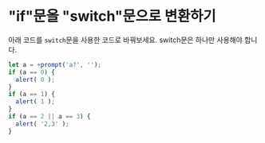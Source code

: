 # "if"문을 "switch"문으로 변환하기

아래 코드를 `switch`문을 사용한 코드로 바꿔보세요. switch문은 하나만 사용해야 합니다.

```js run
let a = +prompt('a?', '');
if (a == 0) {
  alert( 0 );
}
if (a == 1) {
  alert( 1 );
}
if (a == 2 || a == 3) {
  alert( '2,3' );
}
```
